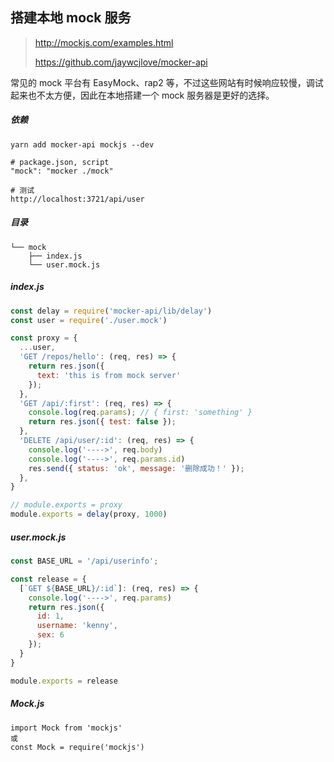 ## 搭建本地 mock 服务

> http://mockjs.com/examples.html
>
> https://github.com/jaywcjlove/mocker-api

常见的 mock 平台有 EasyMock、rap2 等，不过这些网站有时候响应较慢，调试起来也不太方便，因此在本地搭建一个 mock 服务器是更好的选择。

##### 依赖

```
yarn add mocker-api mockjs --dev

# package.json, script
"mock": "mocker ./mock"

# 测试
http://localhost:3721/api/user
```

##### 目录

```
└── mock
    ├── index.js
    └── user.mock.js
```

##### index.js

```js
const delay = require('mocker-api/lib/delay')
const user = require('./user.mock')

const proxy = {
  ...user,
  'GET /repos/hello': (req, res) => {
    return res.json({
      text: 'this is from mock server'
    });
  },
  'GET /api/:first': (req, res) => {
    console.log(req.params); // { first: 'something' }
    return res.json({ test: false });
  },
  'DELETE /api/user/:id': (req, res) => {
    console.log('---->', req.body)
    console.log('---->', req.params.id)
    res.send({ status: 'ok', message: '删除成功！' });
  },
}

// module.exports = proxy
module.exports = delay(proxy, 1000)
```

##### user.mock.js

```js
const BASE_URL = '/api/userinfo';

const release = {
  [`GET ${BASE_URL}/:id`]: (req, res) => {
    console.log('---->', req.params)
    return res.json({
      id: 1,
      username: 'kenny',
      sex: 6
    });
  }
}

module.exports = release
```

##### Mock.js

```
import Mock from 'mockjs'
或
const Mock = require('mockjs')
```

